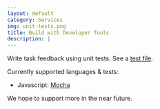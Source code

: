 ```yaml
---
layout: default
category: Services
img: unit-tests.png
title: Build with Developer Tools
description: |
---
```

  Write task feedback using unit tests. See a [test file](https://github.com/coderoad/coderoad-functional-school/blob/master/tutorial/1/01/01-filter.spec.js).

Currently supported languages & tests:

* Javascript: [Mocha](https://github.com/coderoad/mocha-coderoad)

We hope to support more in the near future.
